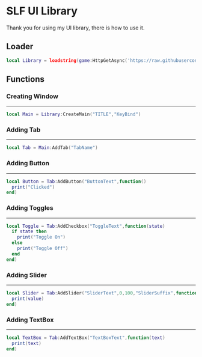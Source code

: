 # SLF UI Library

Thank you for using my UI library, there is how to use it.

## Loader

```lua
local Library = loadstring(game:HttpGetAsync('https://raw.githubusercontent.com/slf0Dev/SLF-library/main/Library%20Core'))()
```

## Functions

### Creating Window
____
```lua
local Main = Library:CreateMain("TITLE","KeyBind")
```

### Adding Tab
____
```lua
local Tab = Main:AddTab("TabName")
```

### Adding Button
____
```lua
local Button = Tab:AddButton("ButtonText",function()
  print("Clicked")
end)
```

### Adding Toggles
____
```lua
local Toggle = Tab:AddCheckbox("ToggleText",function(state)
  if state then
    print("Toggle On")
  else
    print("Toggle Off")
  end
end)
```

### Adding Slider
____
```lua
local Slider = Tab:AddSlider("SliderText",0,100,"SliderSuffix",function(value)  -- 0 (MinValue) | 100 (MaxValue)
  print(value)
end)
```

### Adding TextBox
____
```lua
local TextBox = Tab:AddTextBox("TextBoxText",function(text)
  print(text)
end)
```
